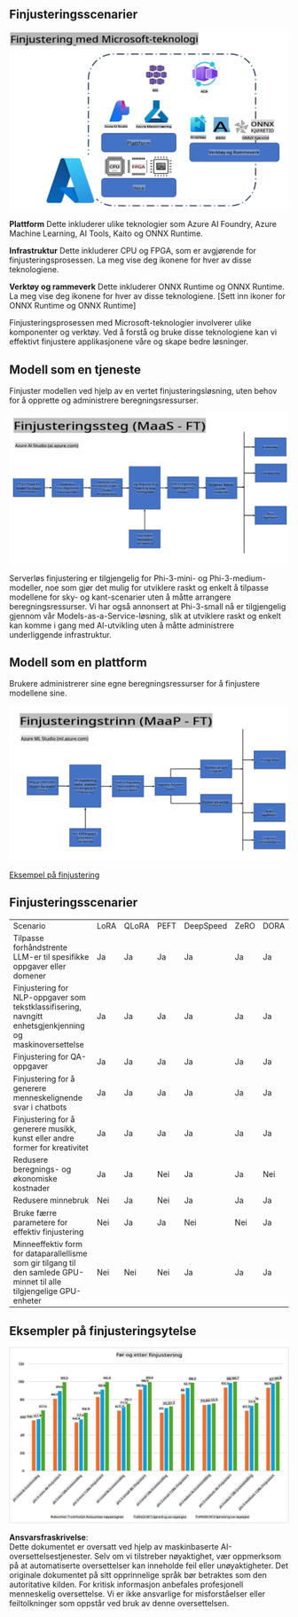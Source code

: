 ## Finjusteringsscenarier

![Finjustering med MS-tjenester](../../../../translated_images/FinetuningwithMS.25759a0154a97ad90e43a6cace37d6bea87f0ac0236ada3ad5d4a1fbacc3bdf7.no.png)

**Plattform** Dette inkluderer ulike teknologier som Azure AI Foundry, Azure Machine Learning, AI Tools, Kaito og ONNX Runtime.

**Infrastruktur** Dette inkluderer CPU og FPGA, som er avgjørende for finjusteringsprosessen. La meg vise deg ikonene for hver av disse teknologiene.

**Verktøy og rammeverk** Dette inkluderer ONNX Runtime og ONNX Runtime. La meg vise deg ikonene for hver av disse teknologiene.
[Sett inn ikoner for ONNX Runtime og ONNX Runtime]

Finjusteringsprosessen med Microsoft-teknologier involverer ulike komponenter og verktøy. Ved å forstå og bruke disse teknologiene kan vi effektivt finjustere applikasjonene våre og skape bedre løsninger.

## Modell som en tjeneste

Finjuster modellen ved hjelp av en vertet finjusteringsløsning, uten behov for å opprette og administrere beregningsressurser.

![MaaS Finjustering](../../../../translated_images/MaaSfinetune.6184d80a336ea9d7bb67a581e9e5d0b021cafdffff7ba257c2012e2123e0d77e.no.png)

Serverløs finjustering er tilgjengelig for Phi-3-mini- og Phi-3-medium-modeller, noe som gjør det mulig for utviklere raskt og enkelt å tilpasse modellene for sky- og kant-scenarier uten å måtte arrangere beregningsressurser. Vi har også annonsert at Phi-3-small nå er tilgjengelig gjennom vår Models-as-a-Service-løsning, slik at utviklere raskt og enkelt kan komme i gang med AI-utvikling uten å måtte administrere underliggende infrastruktur.

## Modell som en plattform

Brukere administrerer sine egne beregningsressurser for å finjustere modellene sine.

![Maap Finjustering](../../../../translated_images/MaaPFinetune.cf8b08ef05bf57f362da90834be87562502f4370de4a7325a9fb03b8c008e5e7.no.png)

[Eksempel på finjustering](https://github.com/Azure/azureml-examples/blob/main/sdk/python/foundation-models/system/finetune/chat-completion/chat-completion.ipynb)

## Finjusteringsscenarier

| | | | | | | |
|-|-|-|-|-|-|-|
|Scenario|LoRA|QLoRA|PEFT|DeepSpeed|ZeRO|DORA|
|Tilpasse forhåndstrente LLM-er til spesifikke oppgaver eller domener|Ja|Ja|Ja|Ja|Ja|Ja|
|Finjustering for NLP-oppgaver som tekstklassifisering, navngitt enhetsgjenkjenning og maskinoversettelse|Ja|Ja|Ja|Ja|Ja|Ja|
|Finjustering for QA-oppgaver|Ja|Ja|Ja|Ja|Ja|Ja|
|Finjustering for å generere menneskelignende svar i chatbots|Ja|Ja|Ja|Ja|Ja|Ja|
|Finjustering for å generere musikk, kunst eller andre former for kreativitet|Ja|Ja|Ja|Ja|Ja|Ja|
|Redusere beregnings- og økonomiske kostnader|Ja|Ja|Nei|Ja|Ja|Nei|
|Redusere minnebruk|Nei|Ja|Nei|Ja|Ja|Ja|
|Bruke færre parametere for effektiv finjustering|Nei|Ja|Ja|Nei|Nei|Ja|
|Minneeffektiv form for dataparallellisme som gir tilgang til den samlede GPU-minnet til alle tilgjengelige GPU-enheter|Nei|Nei|Nei|Ja|Ja|Ja|

## Eksempler på finjusteringsytelse

![Finjusteringsytelse](../../../../translated_images/Finetuningexamples.9dbf84557eef43e011eb7cadf51f51686f9245f7953e2712a27095ab7d18a6d1.no.png)

**Ansvarsfraskrivelse**:  
Dette dokumentet er oversatt ved hjelp av maskinbaserte AI-oversettelsestjenester. Selv om vi tilstreber nøyaktighet, vær oppmerksom på at automatiserte oversettelser kan inneholde feil eller unøyaktigheter. Det originale dokumentet på sitt opprinnelige språk bør betraktes som den autoritative kilden. For kritisk informasjon anbefales profesjonell menneskelig oversettelse. Vi er ikke ansvarlige for misforståelser eller feiltolkninger som oppstår ved bruk av denne oversettelsen.